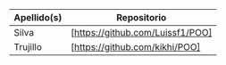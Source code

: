 

| Apellido(s)          | Repositorio                                |
| ---------------------|--------------------------------------------|
| Silva                |   [https://github.com/Luissf1/POO]         |
| Trujillo             | [https://github.com/kikhi/POO]             |
